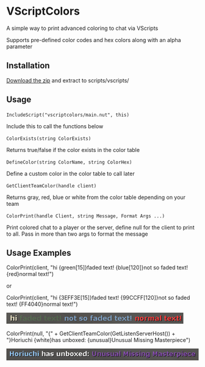 # VScriptColors
A simple way to print advanced coloring to chat via VScripts

Supports pre-defined color codes and hex colors along with an alpha parameter

## Installation
[Download the zip](https://github.com/horiuchii/vscriptcolors/archive/refs/heads/main.zip) and extract to scripts/vscripts/

## Usage
`IncludeScript("vscriptcolors/main.nut", this)`

Include this to call the functions below

`ColorExists(string ColorExists)`

Returns true/false if the color exists in the color table


`DefineColor(string ColorName, string ColorHex)`

Define a custom color in the color table to call later


`GetClientTeamColor(handle client)`

Returns gray, red, blue or white from the color table depending on your team


`ColorPrint(handle Client, string Message, Format Args ...)`

Print colored chat to a player or the server, define null for the client to print to all.
Pass in more than two args to format the message

## Usage Examples

ColorPrint(client, "hi {green[15]}faded text! {blue[120]}not so faded text! {red}normal text!")

or

ColorPrint(client, "hi {3EFF3E[15]}faded text! {99CCFF[120]}not so faded text! {FF4040}normal text!")

![Output](/assets/fadedtext.jpg "Faded Text Output")

ColorPrint(null, "{" + GetClientTeamColor(GetListenServerHost()) + "}Horiuchi {white}has unboxed: {unusual}Unusual Missing Masterpiece")

![Output](/assets/unboxtext.jpg "Unbox Text Output")
